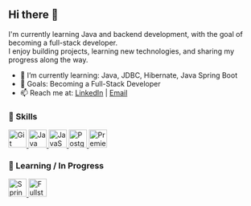 ## Hi there 👋

I'm currently learning Java and backend development, with the goal of becoming a full-stack developer.  
I enjoy building projects, learning new technologies, and sharing my progress along the way.


- 🌱 I’m currently learning: Java, JDBC, Hibernate, Java Spring Boot
- 🚀 Goals: Becoming a Full-Stack Developer  
- 📫 Reach me at: [LinkedIn](https://www.linkedin.com/in/yarenerol/) | [Email](mailto:yarenerol1@icloud.com)


### 🧠 Skills

<p align="left">
  <a href="https://git-scm.com/" target="_blank" rel="noreferrer">
    <img src="https://raw.githubusercontent.com/danielcranney/readme-generator/main/public/icons/skills/git-colored.svg" width="36" height="36" alt="Git" />
  </a>
  <a href="https://www.oracle.com/java/" target="_blank" rel="noreferrer">
    <img src="https://raw.githubusercontent.com/danielcranney/readme-generator/main/public/icons/skills/java-colored.svg" width="36" height="36" alt="Java" />
  </a>
  <a href="https://developer.mozilla.org/en-US/docs/Web/JavaScript" target="_blank" rel="noreferrer">
    <img src="https://raw.githubusercontent.com/danielcranney/readme-generator/main/public/icons/skills/javascript-colored.svg" width="36" height="36" alt="JavaScript" />
  </a>
  <a href="https://www.postgresql.org/" target="_blank" rel="noreferrer">
    <img src="https://raw.githubusercontent.com/danielcranney/readme-generator/main/public/icons/skills/postgresql-colored.svg" width="36" height="36" alt="PostgreSQL" />
  </a>
  <a href="https://www.adobe.com/uk/products/premiere.html" target="_blank" rel="noreferrer">
    <img src="https://raw.githubusercontent.com/danielcranney/readme-generator/main/public/icons/skills/premierepro-colored.svg" width="36" height="36" alt="Premiere Pro" />
  </a>
</p>

### 🌱 Learning / In Progress

<a href="https://spring.io/projects/spring-boot" target="_blank" rel="noreferrer">
  <img src="https://spring.io/img/projects/spring-boot.svg" width="36" height="36" alt="Spring Boot" />
</a>
  
<a href="https://developer.mozilla.org/en-US/docs/Learn/Front-end_development" target="_blank" rel="noreferrer">
    <img src="https://raw.githubusercontent.com/danielcranney/readme-generator/main/public/icons/skills/html5-colored.svg" width="36" height="36" alt="Fullstack / Frontend Learning" />
</a>
</p>
